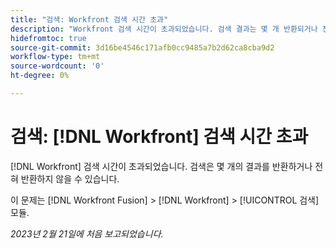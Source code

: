 ```yaml
---
title: "검색: Workfront 검색 시간 초과"
description: "Workfront 검색 시간이 초과되었습니다. 검색 결과는 몇 개 반환되거나 전혀 반환되지 않을 수 있습니다."
hidefromtoc: true
source-git-commit: 3d16be4546c171afb0cc9485a7b2d62ca8cba9d2
workflow-type: tm+mt
source-wordcount: '0'
ht-degree: 0%

---
```



# 검색: [!DNL Workfront] 검색 시간 초과

<!--this issue is on WF and WFF TOCs-->

[!DNL Workfront] 검색 시간이 초과되었습니다. 검색은 몇 개의 결과를 반환하거나 전혀 반환하지 않을 수 있습니다.

이 문제는 [!DNL Workfront Fusion] > [!DNL Workfront] > [!UICONTROL 검색] 모듈.

_2023년 2월 21일에 처음 보고되었습니다._

